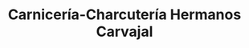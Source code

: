 ---
title: "Carnicería-Charcutería Hermanos Carvajal"
url: /granada/carniceria-charcuteria-hermanos-carvajal/
shop: carnicero
---